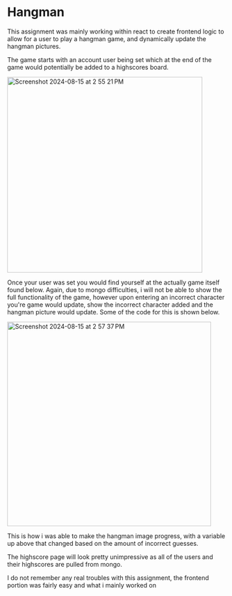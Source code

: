 <h1>Hangman</h1>
<p>This assignment was mainly working within react to create frontend logic to allow for a user to play a hangman game, and dynamically update the hangman pictures.</p>
<p>The game starts with an account user being set which at the end of the game would potentially be added to a highscores board.</p><img width="449" alt="Screenshot 2024-08-15 at 2 55 21 PM" src="https://github.com/user-attachments/assets/4b6a94ab-cea1-4e25-bc48-91d18aead185">
<p>Once your user was set you would find yourself at the actually game itself found below. Again, due to mongo difficulties, i will not be able to show the full functionality of the game, however upon entering an incorrect character you're game would update, show the incorrect character added and the hangman picture would update. Some of the code for this is shown below.</p>
<img width="469" alt="Screenshot 2024-08-15 at 2 57 37 PM" src="https://github.com/user-attachments/assets/2de29f03-e1e3-4463-a5c9-f7cd33f7f286">
<p>This is how i was able to make the hangman image progress, with a variable up above that changed based on the amount of incorrect guesses.</p>
<p>The highscore page will look pretty unimpressive as all of the users and their highscores are pulled from mongo.</p>
<p>I do not remember any real troubles with this assignment, the frontend portion was fairly easy and what i mainly worked on</p>
